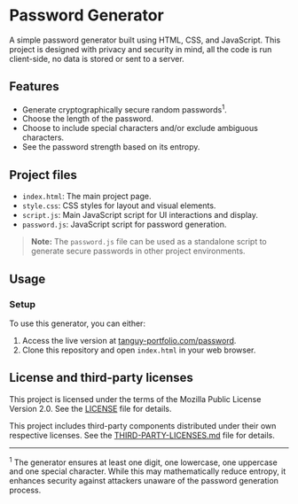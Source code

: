 # Password Generator

A simple password generator built using HTML, CSS, and JavaScript. This project is designed with privacy and security
in mind, all the code is run client-side, no data is stored or sent to a server.

## Features

- Generate cryptographically secure random passwords<sup>1</sup>.
- Choose the length of the password.
- Choose to include special characters and/or exclude ambiguous characters.
- See the password strength based on its entropy.

## Project files

- `index.html`: The main project page.
- `style.css`: CSS styles for layout and visual elements.
- `script.js`: Main JavaScript script for UI interactions and display.
- `password.js`: JavaScript script for password generation.

> **Note:** The `password.js` file can be used as a standalone script to generate secure passwords in other project
> environments.

## Usage

### Setup

To use this generator, you can either:

1. Access the live version at [tanguy-portfolio.com/password](https://tanguy-portfolio.com/password).
2. Clone this repository and open `index.html` in your web browser.

## License and third-party licenses

This project is licensed under the terms of the Mozilla Public License Version 2.0. See the [LICENSE](LICENSE) file for
details.

This project includes third-party components distributed under their own respective licenses. See the
[THIRD-PARTY-LICENSES.md](THIRD-PARTY-LICENSES.md) file for details.

---

<sup>1</sup> The generator ensures at least one digit, one lowercase, one uppercase and one special character. While
this may mathematically reduce entropy, it enhances security against attackers unaware of the password generation
process.
